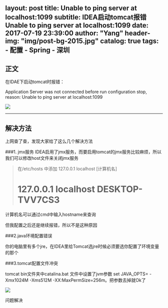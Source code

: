 layout:     post
title:      Unable to ping server at localhost:1099
subtitle:   IDEA启动tomcat报错 Unable to ping server at localhost:1099
date:       2017-07-19 23:39:00
author:     "Yang"
header-img: "img/post-bg-2015.jpg"
catalog: true
tags:
    - 配置
    - Spring
    - 深圳
---

## 正文
在IDAE下启动tomcat时报错：

Application Server was not connected before run configuration stop, reason: Unable to ping server at localhost:1099

![](/img/in-post/ppost-Tomcat-Error/tomcat.png) 

---

## 解决方法

上网查了查，发现大家给了这么几个解决方法

###1. jmx服务
IDEA启用了jmx服务，而要启用tomcat的jmx服务比较麻烦，所以我们可以修改host文件来关闭jmx服务

>在/etc/hosts 中添加 127.0.0.1 localhost [计算机名]
>#	127.0.0.1       localhost  DESKTOP-TVV7CS3

计算机名可以通过cmd中输入hostname来查询

但我配置之后还是继续报错，所以不是这种原因

###2.java环境配置错误

你的电脑里有多个jre，在IDEA里给Tomcat选jre时候必须要选你配置了环境变量的那个

###3.tomcat配置文件冲突

tomcat bin文件夹中catalina.bat 文件中设置了jvm参数 set JAVA_OPTS= -Xmx1024M -Xms512M -XX:MaxPermSize=256m。把参数去掉就Ok了

![](/img/in-post/ppost-Tomcat-Error/host.png) 

问题解决